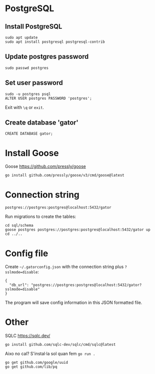 
# PostgreSQL
## Install PostgreSQL
```
sudo apt update
sudo apt install postgresql postgresql-contrib
```

## Update postgres password
`sudo passwd postgres`

## Set user password
```
sudo -u postgres psql
ALTER USER postgres PASSWORD 'postgres';
```
Exit with `\q` or `exit`.

## Create database 'gator'
```
CREATE DATABASE gator;
```

# Install Goose
Goose https://github.com/pressly/goose
```
go install github.com/pressly/goose/v3/cmd/goose@latest
```

# Connection string
`postgres://postgres:postgres@localhost:5432/gator`

Run migrations to create the tables:
```
cd sql/schema
goose postgres postgres://postgres:postgres@localhost:5432/gator up
cd ../..
```

# Config file
Create `~/.gatorconfig.json` with the connection string plus `?sslmode=disable`:
```
{
  "db_url": "postgres://postgres:postgres@localhost:5432/gator?sslmode=disable"
}
```

The program will save config information in this JSON formatted file.


# Other
SQLC https://sqlc.dev/
```
go install github.com/sqlc-dev/sqlc/cmd/sqlc@latest
```

Aixo no cal? S'instal·la sol quan fem `go run .`
```
go get github.com/google/uuid
go get github.com/lib/pq
```